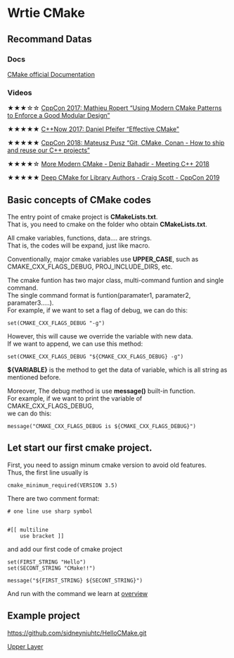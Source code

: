 # Wrtie CMake

## Recommand Datas

###  Docs
[CMake official Documentation](https://cmake.org/cmake/help/latest/index.html)

### Videos
★★★☆☆ [CppCon 2017: Mathieu Ropert “Using Modern CMake Patterns to Enforce a Good Modular Design”](https://www.youtube.com/watch?v=eC9-iRN2b04)
  
★★★★★ [C++Now 2017: Daniel Pfeifer “Effective CMake"](https://www.youtube.com/watch?v=bsXLMQ6WgIk)

★★★★★ [CppCon 2018: Mateusz Pusz “Git, CMake, Conan - How to ship and reuse our C++ projects”](https://www.youtube.com/watch?v=S4QSKLXdTtA)

★★★★☆ [More Modern CMake - Deniz Bahadir - Meeting C++ 2018](https://www.youtube.com/watch?v=y7ndUhdQuU8)

★★★★★ [Deep CMake for Library Authors - Craig Scott - CppCon 2019](https://www.youtube.com/watch?v=m0DwB4OvDXk)


## Basic concepts of CMake codes

The entry point of cmake project is **CMakeLists.txt**.  
That is, you need to cmake on the folder who obtain **CMakeLists.txt**.  

All cmake variables, functions, data.... are strings.  
That is, the codes will be expand, just like macro.  

Conventionally, major cmake variables use **UPPER_CASE**, such as CMAKE_CXX_FLAGS_DEBUG, PROJ_INCLUDE_DIRS, etc.  

The cmake funtion has two major class, multi-command funtion and single command.  
The single command format is funtion(paramater1, paramater2, paramater3.....).  
For example, if we want to set a flag of debug, we can do this:
```
set(CMAKE_CXX_FLAGS_DEBUG "-g")

```
However, this will cause we override the variable with new data.  
If we want to append, we can use this method:
```
set(CMAKE_CXX_FLAGS_DEBUG "${CMAKE_CXX_FLAGS_DEBUG} -g")
```
**${VARIABLE}** is the method to get the data of variable, which is all string as mentioned before.

Moreover, The debug method is use **message()** built-in function.  
For example, if we want to print the variable of CMAKE_CXX_FLAGS_DEBUG,  
we can do this:
```
message("CMAKE_CXX_FLAGS_DEBUG is ${CMAKE_CXX_FLAGS_DEBUG}")

```

## Let start our first cmake project.

First, you need to assign minum cmake version to avoid old features.  
Thus, the first line usually is 
```
cmake_minimum_required(VERSION 3.5)
```

There are two comment format:
```
# one line use sharp symbol


#[[ multiline 
    use bracket ]]
```

and add our first code of cmake project

```
set(FIRST_STRING "Hello")
set(SECONT_STRING "CMake!!")

message("${FIRST_STRING} ${SECONT_STRING}")
```

And run with the command we learn at [overview](../../0.%20Overview#why-we-need-cmake-1)

## Example project
https://github.com/sidneyniuhtc/HelloCMake.git


[Upper Layer](../../)